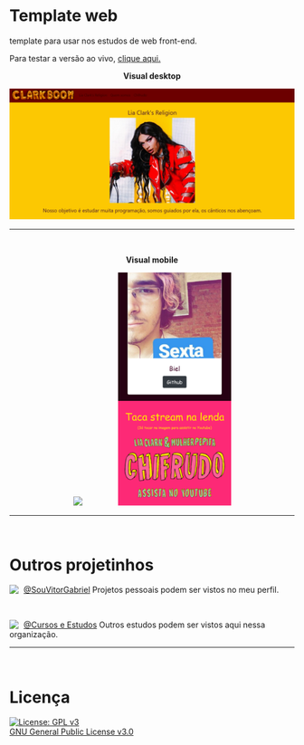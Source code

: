# Template web
template para usar nos estudos de web front-end.

Para testar a versão ao vivo, [clique aqui.](https://cursos-e-estudos.github.io/template-de-web/)
<br>

<p align="center">
<b> Visual desktop </b>
</p>
<p align="center">
  <img width="720" src="assets/screenshots/screenshot1.png">
</p>

---

<br>


<p align="center">
<b> Visual mobile </b>
</p>
<p align="center">
  <img width="200" src="assets/screenshots/screenshot2.png">&nbsp; &nbsp; &nbsp; &nbsp; &nbsp; &nbsp; &nbsp; &nbsp;
  <img width="200" src="assets/screenshots/screenshot3.png">
</p>

---

<br>

# Outros projetinhos
[<img align="left" width="25" url="https://github.com/souvitorgabriel" src="https://avatars0.githubusercontent.com/u/29991853?s=460&u=416e49036d2486832c45c6cb26c65e24690a3c8a&v=4">](https://github.com/souvitorgabriel) [@SouVitorGabriel](https://github.com/souvitorgabriel) Projetos pessoais podem ser vistos no meu perfil.

<br>

[<img align="left" width="25" url="https://github.com/cursos-e-estudos" src="https://avatars0.githubusercontent.com/u/75458214">](https://github.com/cursos-e-estudos) [@Cursos e Estudos](https://github.com/cursos-e-estudos) Outros estudos podem ser vistos aqui nessa organização.

---

<br>

# Licença
[![License: GPL v3](https://img.shields.io/badge/License-GPL%20v3-blue.svg)](http://www.gnu.org/licenses/gpl-3.0)   
[GNU General Public License v3.0](LICENSE)
